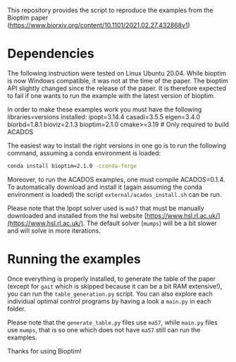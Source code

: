 This repository provides the script to reproduce the examples from the Bioptim paper (https://www.biorxiv.org/content/10.1101/2021.02.27.432868v1)

# Dependencies

The following instruction were tested on Linux Ubuntu 20.04. While bioptim is now Windows compatible, it was not at the time of the paper. The bioptim API slightly changed since the release of the paper. It is therefore expected to fail if one wants to run the example with the latest version of bioptim. 

In order to make these examples work you must have the following libraries=versions installed:
ipopt=3.14.4
casadi=3.5.5
eigen=3.4.0
biorbd=1.8.1
bioviz=2.1.3
bioptim=2.1.0
cmake>=3.19  # Only required to build ACADOS

The easiest way to install the right versions in one go is to run the following command, assuming a conda environment is loaded:

```bash
conda install bioptim=2.1.0 -cconda-forge
```

Moreover, to run the ACADOS examples, one must compile ACADOS=0.1.4. To automatically download and install it (again assuming the conda environment is loaded) the script `external/acados_install.sh` can be run. 

Please note that the Ipopt solver used is `ma57` that must be manually downloaded and installed from the hsl website [https://www.hsl.rl.ac.uk/](https://www.hsl.rl.ac.uk/). The default solver (`mumps`) will be a bit slower and will solve in more iterations.

# Running the examples

Once everything is properly installed, to generate the table of the paper (except for `gait` which is skipped because it can be a bit RAM extensive!), you can run the `table_generation.py` script. You can also explore each individual optimal control programs by having a look a `main.py` in each folder. 

Please note that the `generate_table.py` files use `ma57`, while `main.py` files use `mumps`, that is so one which does not have `ma57` still can run the examples.

Thanks for using Bioptim!
